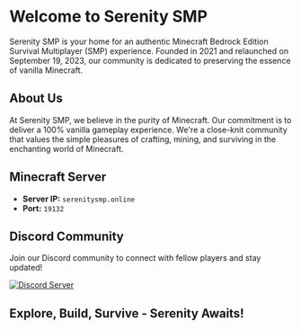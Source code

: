 # Welcome to Serenity SMP

Serenity SMP is your home for an authentic Minecraft Bedrock Edition Survival Multiplayer (SMP) experience. Founded in 2021 and relaunched on September 19, 2023, our community is dedicated to preserving the essence of vanilla Minecraft.

## About Us

At Serenity SMP, we believe in the purity of Minecraft. Our commitment is to deliver a 100% vanilla gameplay experience. We're a close-knit community that values the simple pleasures of crafting, mining, and surviving in the enchanting world of Minecraft.

## Minecraft Server

- **Server IP:** `serenitysmp.online`
- **Port:** `19132`


## Discord Community

Join our Discord community to connect with fellow players and stay updated!


[![Discord Server](https://img.shields.io/discord/1153057522681389090?color=7289da&label=Discord&logo=discord&style=for-the-badge)](https://discord.gg/6TvNJkdPEA)


## Explore, Build, Survive - Serenity Awaits!
